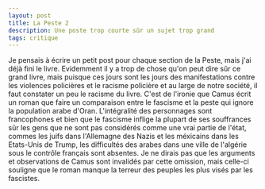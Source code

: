 ```yaml
---
layout: post
title: La Peste 2
description: Une poste trop courte sûr un sujet trop grand
tags: critique
---
```


Je pensais à écrire un petit post pour chaque section de la Peste, mais j'ai
déjà fini le livre. Evidemment il y a trop de chose qu'on peut dire sûr ce
grand livre, mais puisque ces jours sont les jours des manifestations contre les
violences policières et le racisme policière et au large de notre société, il 
faut constater un peu le racisme du livre. C'est de l'ironie que Camus écrit 
un roman que faire un comparaison entre le fascisme et la peste qui ignore 
la population arabe d'Oran. L'intégralité des personnages sont francophones
et bien que le fascisme inflige la plupart de ses souffrances sûr les gens
que ne sont pas considérés comme une vrai partie de l'état, commes les juifs
dans l'Allemagne des Nazis et les méxicains dans les Etats-Unis de Trump,
les difficultés des arabes dans une ville de l'algérie sous le contrôle 
français sont absentes. Je ne dirais pas que les arguments et observations 
de Camus sont invalidés par cette omission, mais celle-ci souligne que
le roman manque la terreur des peuples les plus visés par les fascistes.
